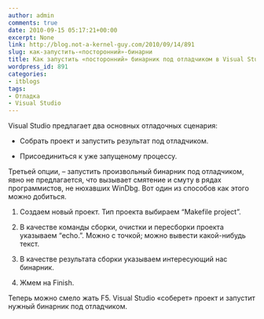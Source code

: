 ```yaml
---
author: admin
comments: true
date: 2010-09-15 05:17:21+00:00
excerpt: None
link: http://blog.not-a-kernel-guy.com/2010/09/14/891
slug: как-запустить-«посторонний»-бинарни
title: Как запустить «посторонний» бинарник под отладчиком в Visual Studio?
wordpress_id: 891
categories:
- itblogs
tags:
- Отладка
- Visual Studio
---
```


Visual Studio предлагает два основных отладочных сценария:




	
  * Собрать проект и запустить результат под отладчиком.

	
  * Присоединиться к уже запущеному процессу.



Третьей опции, – запустить произвольный бинарник под отладчиком, явно не предлагается, что вызывает смятение и смуту в рядах программистов, не нюхавших WinDbg. Вот один из способов как этого можно добиться.


	
  1. Создаем новый проект. Тип проекта выбираем “Makefile project”.

	
  2. В качестве команды сборки, очистки и пересборки проекта указываем “echo.”. Можно с точкой; можно вывести какой-нибудь текст.

	
  3. В качестве результата сборки указываем интересующий нас бинарник.

	
  4. Жмем на Finish.



Теперь можно смело жать F5. Visual Studio «соберет» проект и запустит нужный бинарник под отладчиком.

